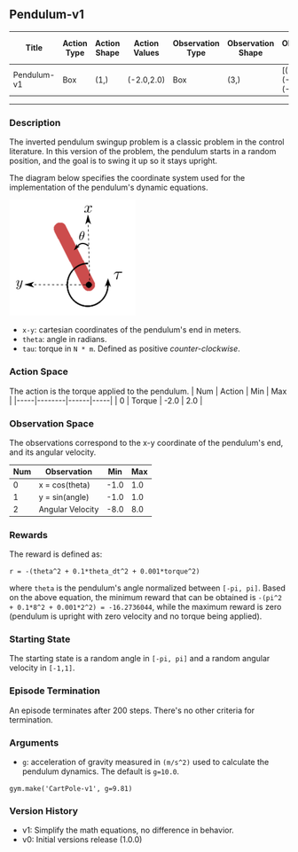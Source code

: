 Pendulum-v1
---
|Title|Action Type|Action Shape|Action Values|Observation Type| Observation Shape|Observation Values|Average Total Reward|Import|
| ----------- | -----------| ----------- | -----------|-----------| ----------- | -----------| ----------- | -----------|
|Pendulum-v1|Box|(1,)|(-2.0,2.0)| Box |(3,)|[(-1.0,1.0), (-1.0,1.0), (-8.0,8.0)]||`from gym.envs.classic_control.pendulum import PendulumEnv`|
---

### Description

The inverted pendulum swingup problem is a classic problem in the control literature. In this
version of the problem, the pendulum starts in a random position, and the goal is to swing it up so
it stays upright.

The diagram below specifies the coordinate system used for the implementation of the pendulum's
dynamic equations.

![Pendulum Coordinate System](./diagrams/pendulum.png)

- `x-y`: cartesian coordinates of the pendulum's end in meters.
- `theta`: angle in radians.
- `tau`: torque in `N * m`. Defined as positive _counter-clockwise_.

### Action Space
The action is the torque applied to the pendulum. 
| Num | Action | Min  | Max |
|-----|--------|------|-----|
| 0   | Torque | -2.0 | 2.0 |


### Observation Space
The observations correspond to the x-y coordinate of the pendulum's end, and its angular velocity.

| Num | Observation      | Min  | Max |
|-----|------------------|------|-----|
| 0   | x = cos(theta)   | -1.0 | 1.0 |
| 1   | y = sin(angle)   | -1.0 | 1.0 |
| 2   | Angular Velocity | -8.0 | 8.0 |

### Rewards
The reward is defined as:
```
r = -(theta^2 + 0.1*theta_dt^2 + 0.001*torque^2)
```
where `theta` is the pendulum's angle normalized between `[-pi, pi]`.
Based on the above equation, the minimum reward that can be obtained is `-(pi^2 + 0.1*8^2 +
0.001*2^2) = -16.2736044`, while the maximum reward is zero (pendulum is
upright with zero velocity and no torque being applied).

### Starting State
The starting state is a random angle in `[-pi, pi]` and a random angular velocity in `[-1,1]`.

### Episode Termination
An episode terminates after 200 steps. There's no other criteria for termination.

### Arguments
- `g`: acceleration of gravity measured in `(m/s^2)` used to calculate the pendulum dynamics. The default is
  `g=10.0`.

```
gym.make('CartPole-v1', g=9.81)
```

### Version History

* v1: Simplify the math equations, no difference in behavior.
* v0: Initial versions release (1.0.0)
